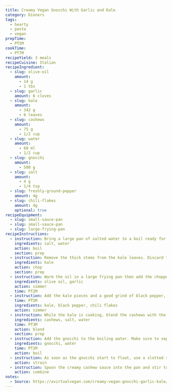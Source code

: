 ```yaml
---
title: Creamy Vegan Gnocchi With Garlic and Kale
category: Dinners
tags: 
  - hearty
  - pasta
  - vegan
prepTime:
  - PT5M
cookTime:
  - PT7M
recipeYield: 3 meals
recipeCuisine: Italian
recipeIngredient:
  - slug: olive-oil
    amount:
      - 14 g
      - 1 tbs
  - slug: garlic
    amount: 6 cloves
  - slug: kale
    amount:
      - 342 g
      - 6 leaves
  - slug: cashews
    amount:
      - 75 g
      - 1/2 cup
  - slug: water
    amount:
      - 60 ml
      - 1/2 cup
  - slug: gnocchi
    amount:
      - 500 g
  - slug: salt
    amount:
      - 4 g
      - 1/4 tsp
  - slug: freshly-ground-pepper
    amount: 4g
  - slug: chili-flakes
    amount: 4g
    optional: true
recipeEquipment:
  - slug: small-sauce-pan
  - slug: small-sauce-pan
  - slug: large-frying-pan
recipeInstructions:
  - instruction: Bring a large pan of salted water to a boil ready for cooking the gnocchi
    ingredients: salt, water
    action: boil
    section: prep
  - instruction: Remove the thick stems from the kale leaves. Discard the stems and chop the leafy parts into bite sized pieces.
    ingredients: kale
    action: chop
    section: prep
  - instruction: Warm the oil in a large frying pan then add the chopped garlic and cook over a medium heat, moving constantly.
    ingredients: olive oil, garlic
    action: simmer
    time: PT2M
  - instruction: Add the kale pieces and a good grind of black pepper, then continue to sauté, stirring frequently. If you want a little bit of heat add a sprinkle of chili flakes at this stage.
    time: PT5M
    ingredients: kale, black pepper, chili flakes
    action: simmer
  - instruction: While the kale is cooking, blend the cashews with the ¼ teaspoon salt and water until completely smooth. 
    ingredients: cashews, salt, water
    time: PT3M
    action: blend
    section: prep
  - instruction: Add the gnocchi to the boiling water. Make sure to separate each piece of gnocchi before adding it to the water. Often they get a little clumped together in the pack. Have a slotted spoon ready to fish them out when done.
    ingredients: gnocchi, water
    time: PT2M
    action: boil
  - instruction: As soon as the gnocchi start to float, use a slotted spoon to remove them (do not discard the water) and add the gnocchi into the pan with the kale and garlic. 
    action: strain
  - instruction: Spoon the creamy cashew sauce into the pan and stir to combine everything. Add a little of the water the gnocchi was cooking in to thin it out a little as needed and add more seasoning if desired. 
    action: combine
notes:
  - Source: https://avirtualvegan.com/creamy-vegan-gnocchi-garlic-kale/
---
```

